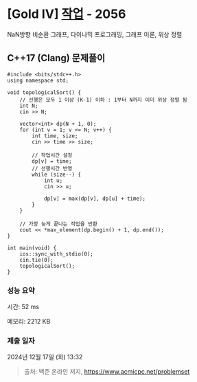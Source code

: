 # [Gold IV] [작업](https://www.acmicpc.net/problem/2056) - 2056 

NaN방향 비순환 그래프, 다이나믹 프로그래밍, 그래프 이론, 위상 정렬

## C++17 (Clang) 문제풀이

```C++17 (Clang)
#include <bits/stdc++.h>
using namespace std;

void topologicalSort() {
    // 선행은 모두 1 이상 (K-1) 이하 : 1부터 N까지 이미 위상 정렬 됨
    int N;
    cin >> N;

    vector<int> dp(N + 1, 0);
    for (int v = 1; v <= N; v++) {
        int time, size;
        cin >> time >> size;

        // 작업시간 설정
        dp[v] = time;
        // 선행시간 반영
        while (size--) {
            int u;
            cin >> u;

            dp[v] = max(dp[v], dp[u] + time);
        }
    }

    // 가장 늦게 끝나는 작업을 반환
    cout << *max_element(dp.begin() + 1, dp.end());
}

int main(void) {
    ios::sync_with_stdio(0);
    cin.tie(0);
    topologicalSort();
}
```

### 성능 요약

시간: 52 ms

메모리: 2212 KB

### 제출 일자

2024년 12월 17일 (화) 13:32

> 출처: 백준 온라인 저지, https://www.acmicpc.net/problemset 

